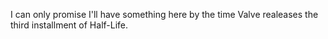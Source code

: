 
I can only promise I'll have something here by the time Valve realeases the third installment of Half-Life.  
